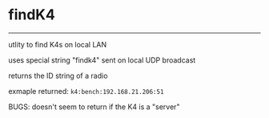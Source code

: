 # findK4
---
utlity to find K4s on local LAN

uses special string "findk4" sent on local UDP broadcast

returns the ID string of a radio

exmaple returned:
`k4:bench:192.168.21.206:51`

BUGS:
doesn't seem to return if the K4 is a "server"